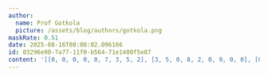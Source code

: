 ```yaml
---
author:
  name: Prof Gotkola
  picture: /assets/blog/authors/gotkola.png
maskRate: 0.51
date: 2025-08-16T08:00:02.096166
id: 03296e90-7a77-11f0-b564-71e1480f5e87
content: '[[0, 0, 0, 0, 0, 7, 3, 5, 2], [3, 5, 0, 8, 2, 0, 9, 0, 0], [0, 0, 2, 5, 1, 3, 7, 0, 6], [0, 0, 8, 0, 6, 0, 0, 3, 0], [0, 0, 5, 1, 0, 0, 0, 0, 9], [0, 0, 0, 3, 0, 0, 5, 2, 7], [5, 1, 4, 6, 3, 0, 0, 0, 0], [2, 8, 0, 7, 4, 0, 6, 0, 0], [6, 0, 0, 2, 5, 0, 0, 1, 3]]'
---
```


